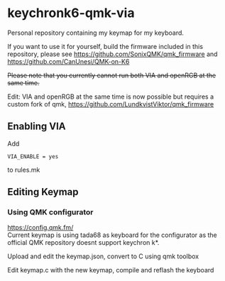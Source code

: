 # keychronk6-qmk-via
Personal repository containing my keymap for my keyboard.

If you want to use it for yourself, build the firmware included in this repository, please see https://github.com/SonixQMK/qmk_firmware and https://github.com/CanUnesi/QMK-on-K6

<del>Please note that you currently cannot run both VIA and openRGB at the same time.</del>

Edit: VIA and openRGB at the same time is now possible but requires a custom fork of qmk, https://github.com/LundkvistViktor/qmk_firmware


## Enabling VIA

Add 
```
VIA_ENABLE = yes
```
 

to rules.<span></span>mk

## Editing Keymap
### Using QMK configurator
https://config.qmk.fm/ </br>
Current keymap is using tada68 as keyboard for the configurator as the official QMK repository doesnt support keychron k*.</br>


Upload and edit the keymap.json, convert to C using qmk toolbox </br>

Edit keymap.c with the new keymap, compile and reflash the keyboard
